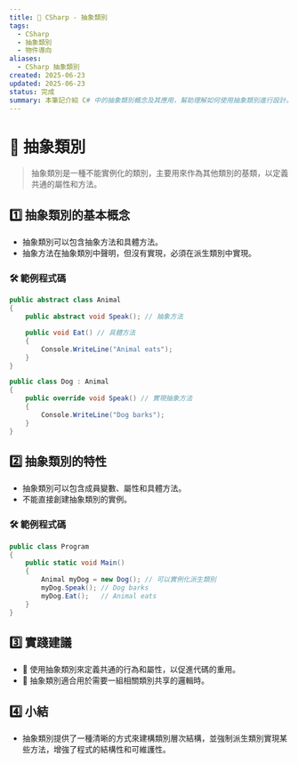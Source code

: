 ```yaml
---
title: 🔧 CSharp - 抽象類別
tags:
  - CSharp
  - 抽象類別
  - 物件導向
aliases:
  - CSharp 抽象類別
created: 2025-06-23
updated: 2025-06-23
status: 完成
summary: 本筆記介紹 C# 中的抽象類別概念及其應用，幫助理解如何使用抽象類別進行設計。
---
```


# 🔧 抽象類別

> 抽象類別是一種不能實例化的類別，主要用來作為其他類別的基類，以定義共通的屬性和方法。

## 1️⃣ 抽象類別的基本概念

- 抽象類別可以包含抽象方法和具體方法。
- 抽象方法在抽象類別中聲明，但沒有實現，必須在派生類別中實現。

### 🛠️ 範例程式碼

```csharp
public abstract class Animal
{
    public abstract void Speak(); // 抽象方法

    public void Eat() // 具體方法
    {
        Console.WriteLine("Animal eats");
    }
}

public class Dog : Animal
{
    public override void Speak() // 實現抽象方法
    {
        Console.WriteLine("Dog barks");
    }
}
```

## 2️⃣ 抽象類別的特性

- 抽象類別可以包含成員變數、屬性和具體方法。
- 不能直接創建抽象類別的實例。

### 🛠️ 範例程式碼

```csharp
public class Program
{
    public static void Main()
    {
        Animal myDog = new Dog(); // 可以實例化派生類別
        myDog.Speak(); // Dog barks
        myDog.Eat();   // Animal eats
    }
}
```

## 3️⃣ 實踐建議

- 🔹 使用抽象類別來定義共通的行為和屬性，以促進代碼的重用。
- 🔹 抽象類別適合用於需要一組相關類別共享的邏輯時。

## 4️⃣ 小結

- 抽象類別提供了一種清晰的方式來建構類別層次結構，並強制派生類別實現某些方法，增強了程式的結構性和可維護性。